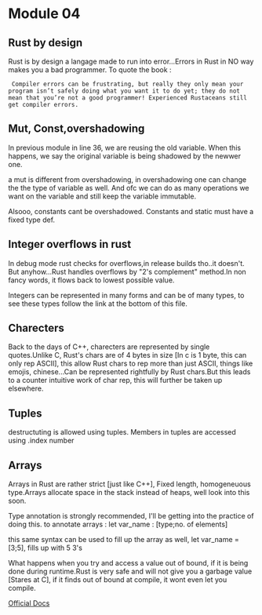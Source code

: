 # Module 04

## Rust by design
Rust is by design a langage made to run into error...Errors in Rust in NO way makes you a bad
programmer. To quote the book : 

`
Compiler errors can be frustrating, but really they only mean your program isn’t safely doing what you want it to do yet; they do not mean that you’re not a good programmer! Experienced Rustaceans still get compiler errors.`

## Mut, Const,overshadowing

In previous module in line 36, we are reusing the old variable. When this happens, we say the 
original variable is being shadowed by the newwer one.

a mut is different from overshadowing, in overshadowing one can change the the type of variable as 
well. And ofc we can do as many operations we want on the variable and still keep the variable
immutable.

Alsooo, constants cant be overshadowed. Constants and static must have a fixed type def.

## Integer overflows in rust

In debug mode rust checks for overflows,in release builds tho..it doesn't. But anyhow...Rust 
handles overflows by "2's complement" method.In non fancy words, it flows back to lowest possible
value.

Integers can be represented in many forms and can be of many types, to see these types follow the
link at the bottom of this file.

## Charecters

Back to the days of C++, charecters are represented by single quotes.Unlike C, Rust's chars are of 
4 bytes in size [In c is 1 byte, this can only rep ASCII], this allow Rust chars to rep more than 
just ASCII, things like emojis, chinese...Can be represented rightfully by Rust chars.But this 
leads to a counter intuitive work of char rep, this will further be taken up elsewhere.

## Tuples

destructuting is allowed using tuples. Members in tuples are accessed using .index number

## Arrays

Arrays in Rust are rather strict [just like C++], Fixed length, homogeneuous type.Arrays allocate
space in the stack instead of heaps, well look into this soon.

Type annotation is strongly recommended, I'll be getting into the practice of doing this.
to annotate arrays : let var_name : [type;no. of elements]

this same syntax can be used to fill up the array as well, let var_name = [3;5], fills up with 5
3's

What happens when you try and access a value out of bound, if it is being done during runtime.Rust
is very safe and will not give you a garbage value [Stares at C], if it finds out of bound at 
compile, it wont even let you compile.

[Official Docs]( https://doc.rust-lang.org/book/ch03-02-data-types.html )
